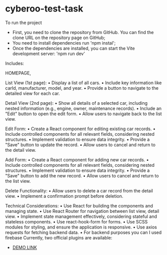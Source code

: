 # cyberoo-test-task

To run the project 
 - First, you need to clone the repository from GitHub. You can find the clone URL on the repository page on GitHub;
 - You need to install dependencies run 'npm instal';
 - Once the dependencies are installed, you can start the Vite development server:
  'npm run dev'


Includes:

 HOMEPAGE,

 List View (1st page):
 • Display a list of all cars.
 • Include key information like carId, manufacturer, model, and year.
 • Provide a button to navigate to the detailed view for each car.

 Detail View (2nd page):
 • Show all details of a selected car, including nested information (e.g., engine, owner, maintenance records).
 • Include an "Edit" button to open the edit form.
 • Allow users to navigate back to the list view.

 Edit Form:
 • Create a React component for editing existing car records.
 • Include controlled components for all relevant fields, considering nested structures.
 • Implement validation to ensure data integrity.
 • Provide a "Save" button to update the record.
 • Allow users to cancel and return to the detail view.

 Add Form:
 • Create a React component for adding new car records.
 • Include controlled components for all relevant fields, considering nested structures.
 • Implement validation to ensure data integrity.
 • Provide a "Save" button to add the new record.
 • Allow users to cancel and return to the list view.

 Delete Functionality:
 • Allow users to delete a car record from the detail view.
 • Implement a confirmation prompt before deletion.

Technical Considerations:
 • Use React for building the components and managing state.
 • Use React Router for navigation between list view, detail view.
 • Implement state management effectively, considering stateful and stateless components.
 • Use react-hook-form for forms.
 • Use SCSS modules for styling, and ensure the application is responsive.
 • Use axios requests for fetching backend data.
 • For backend purposes you can  I used firebase
Currently, two official plugins are available:

- [DEMO LINK]( https://viktorafk.github.io/cyberoo-test-task/) 
